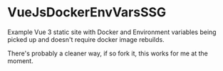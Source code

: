 # VueJsDockerEnvVarsSSG
Example Vue 3 static site with Docker and Environment variables being picked up and doesn't require docker image rebuilds.

There's probably a cleaner way, if so fork it, this works for me at the moment.